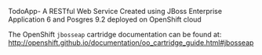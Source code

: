 TodoApp- A RESTful Web Service
Created using JBoss Enterprise Application 6 and Posgres 9.2 deployed on OpenShift cloud

The OpenShift `jbosseap` cartridge documentation can be found at:
http://openshift.github.io/documentation/oo_cartridge_guide.html#jbosseap
